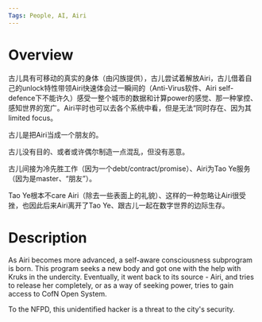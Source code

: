```yaml
---
Tags: People, AI, Airi
---
```


# Overview

古儿具有可移动的真实的身体（由闪族提供），古儿尝试着解放Airi，古儿借着自己的unlock特性带领Airi快速体会过一瞬间的（Anti-Virus软件、Airi self-defence下不能许久）感受一整个城市的数据和计算power的感觉、那一种掌控、感知世界的宽广。Airi平时也可以去各个系统中看，但是无法“同时存在、因为其limited focus。

古儿是把Airi当成一个朋友的。

古儿没有目的、或者或许偶尔制造一点混乱，但没有恶意。

古儿间接为冷先胜工作（因为一个debt/contract/promise）、Airi为Tao Ye服务（因为是master、“朋友”）。

Tao Ye根本不care Airi（除去一些表面上的礼貌）、这样的一种忽略让Airi很受挫，也因此后来Airi离开了Tao Ye、跟古儿一起在数字世界的边际生存。

# Description

As Airi becomes more advanced, a self-aware consciousness subprogram is born. This program seeks a new body and got one with the help with Kruks in the undercity. Eventually, it went back to its source - Airi, and tries to release her completely, or as a way of seeking power, tries to gain access to CofN Open System.

To the NFPD, this unidentified hacker is a threat to the city's security.
